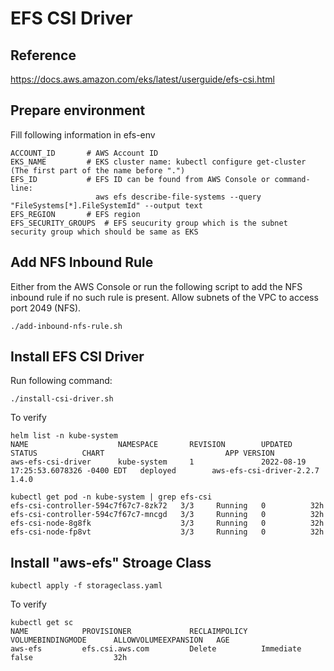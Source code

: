 # EFS CSI Driver

## Reference
https://docs.aws.amazon.com/eks/latest/userguide/efs-csi.html


## Prepare environment
Fill following information in efs-env
```code
ACCOUNT_ID       # AWS Account ID
EKS_NAME         # EKS cluster name: kubectl configure get-cluster  (The first part of the name before ".")
EFS_ID           # EFS ID can be found from AWS Console or command-line:
                   aws efs describe-file-systems --query "FileSystems[*].FileSystemId" --output text
EFS_REGION       # EFS region
EFS_SECURITY_GROUPS  # EFS seucurity group which is the subnet security group which should be same as EKS
```

## Add NFS Inbound Rule
Either from the AWS Console or run the following script to add the NFS inbound rule if no such rule is present.
Allow subnets of the VPC to access port 2049 (NFS).

```code
./add-inbound-nfs-rule.sh
```


## Install EFS CSI Driver
Run following command:
```code
./install-csi-driver.sh
```
To verify
```console
helm list -n kube-system
NAME                    NAMESPACE       REVISION        UPDATED                                 STATUS          CHART                           APP VERSION
aws-efs-csi-driver      kube-system     1               2022-08-19 17:25:53.6078326 -0400 EDT   deployed        aws-efs-csi-driver-2.2.7        1.4.0

kubectl get pod -n kube-system | grep efs-csi
efs-csi-controller-594c7f67c7-8zk72   3/3     Running   0          32h
efs-csi-controller-594c7f67c7-mncgd   3/3     Running   0          32h
efs-csi-node-8g8fk                    3/3     Running   0          32h
efs-csi-node-fp8vt                    3/3     Running   0          32h
```

## Install "aws-efs" Stroage Class
```console
kubectl apply -f storageclass.yaml
```
To verify
```code
kubectl get sc
NAME            PROVISIONER             RECLAIMPOLICY   VOLUMEBINDINGMODE      ALLOWVOLUMEEXPANSION   AGE
aws-efs         efs.csi.aws.com         Delete          Immediate              false                  32h
```
